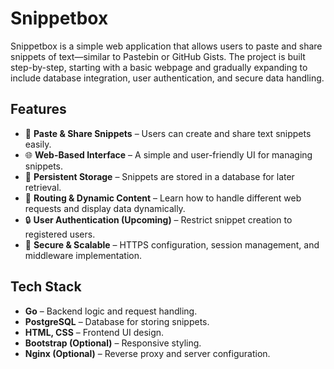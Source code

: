 # Snippetbox

Snippetbox is a simple web application that allows users to paste and share snippets of text—similar to Pastebin or GitHub Gists. The project is built step-by-step, starting with a basic webpage and gradually expanding to include database integration, user authentication, and secure data handling.

## Features

- 📝 **Paste & Share Snippets** – Users can create and share text snippets easily.
- 🌐 **Web-Based Interface** – A simple and user-friendly UI for managing snippets.
- 📌 **Persistent Storage** – Snippets are stored in a database for later retrieval.
- 🔀 **Routing & Dynamic Content** – Learn how to handle different web requests and display data dynamically.
- 🔒 **User Authentication (Upcoming)** – Restrict snippet creation to registered users.
- 🔐 **Secure & Scalable** – HTTPS configuration, session management, and middleware implementation.

## Tech Stack

- **Go** – Backend logic and request handling.
- **PostgreSQL** – Database for storing snippets.
- **HTML, CSS** – Frontend UI design.
- **Bootstrap (Optional)** – Responsive styling.
- **Nginx (Optional)** – Reverse proxy and server configuration.


